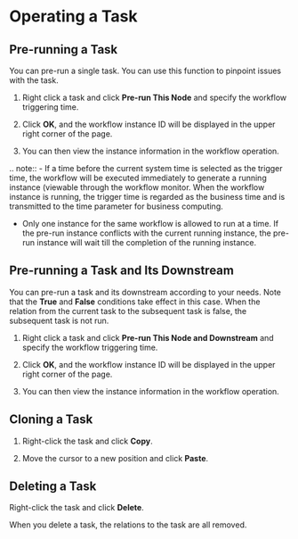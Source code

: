 # Operating a Task

## Pre-running a Task

You can pre-run a single task. You can use this function to pinpoint issues with the task.

1. Right click a task and click **Pre-run This Node** and specify the workflow triggering time.

2. Click **OK**, and the workflow instance ID will be displayed in the upper right corner of the page.

3. You can then view the instance information in the workflow operation.

.. note:: - If a time before the current system time is selected as the trigger time, the workflow will be executed immediately to generate a running instance (viewable through the workflow monitor. When the workflow instance is running, the trigger time is regarded as the business time and is transmitted to the time parameter for business computing.
   - Only one instance for the same workflow is allowed to run at a time. If the pre-run instance conflicts with the current running instance, the pre-run instance will wait till the completion of the running instance.

## Pre-running a Task and Its Downstream

You can pre-run a task and its downstream according to your needs. Note that the **True** and **False** conditions take effect in this case. When the relation from the current task to the subsequent task is false, the subsequent task is not run.

1. Right click a task and click **Pre-run This Node and Downstream** and specify the workflow triggering time.

2. Click **OK**, and the workflow instance ID will be displayed in the upper right corner of the page.

3. You can then view the instance information in the workflow operation.


## Cloning a Task

1. Right-click the task and click **Copy**.

2. Move the cursor to a new position and click **Paste**.

## Deleting a Task

Right-click the task and click **Delete**.

When you delete a task, the relations to the task are all removed.
